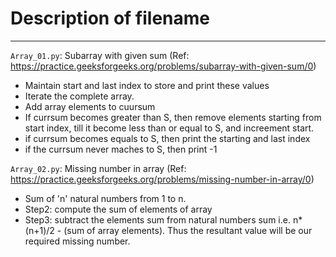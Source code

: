 # Description of filename
<hr>

```Array_01.py```: Subarray with given sum (Ref: https://practice.geeksforgeeks.org/problems/subarray-with-given-sum/0) <br>
<ul>
<li>Maintain start and last index to store and print these values </li>
<li>Iterate the complete array.</li>
<li>Add array elements to cuursum</li>
<li>If currsum becomes greater than S, then remove elements starting from start index, till it become less than or equal to S, and increement start.</li>
<li>if currsum becomes equals to S, then print the starting and last index</li>
<li>if the currsum never maches to S, then print -1</li>
</ul>

```Array_02.py```: Missing number in array (Ref: https://practice.geeksforgeeks.org/problems/missing-number-in-array/0) <br>
<ul>
<li>Sum of 'n' natural numbers from 1 to n.</li>
<li>Step2: compute the sum of elements of array</li>
<li>Step3: subtract the elements sum from natural numbers sum i.e. n*(n+1)/2 - (sum of array elements). Thus the resultant value will be our required missing number.</li>
</ul>
